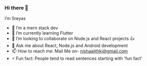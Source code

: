 ### Hi there 👋


I’m Sreyas

- 🔭 I’m a mern stack dev
- 🌱 I’m currently learning Flutter
- 🤝 I’m looking to collaborate on Node.js and React projects 👍
- 💬 Ask me about React, Node.js and Android development
- 📫 How to reach me: Mail Me on- nishaajithkj@gmail.com 
- ⚡ Fun fact: People tend to read sentences starting with 'fun fact' 
